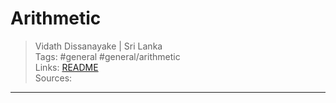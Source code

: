 # Arithmetic

> Vidath Dissanayake | Sri Lanka  
> Tags: #general #general/arithmetic  
> Links: [README](../../README.md)  
> Sources:  

---